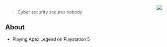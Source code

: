 
<img align="right" src="https://github-readme-stats.vercel.app/api?username=Bi0x&show_icons=true&icon_color=ad0d52&text_color=24292e&bg_color=ffffff&hide_title=true" />

> Cyber security secures nobody

## About

- Playing Apex Legend on Playstation 5
